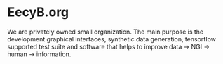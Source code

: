 # EecyB.org
We are privately owned small organization. The main purpose is the development graphical interfaces, synthetic data generation, tensorflow supported test suite and software that helps to improve  data -> NGI -> human -> information.

